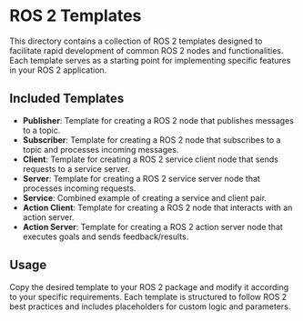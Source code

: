 # ROS 2 Templates

This directory contains a collection of ROS 2 templates designed to facilitate rapid development of common ROS 2 nodes and functionalities. Each template serves as a starting point for implementing specific features in your ROS 2 application.

## Included Templates

- **Publisher**: Template for creating a ROS 2 node that publishes messages to a topic.
- **Subscriber**: Template for creating a ROS 2 node that subscribes to a topic and processes incoming messages.
- **Client**: Template for creating a ROS 2 service client node that sends requests to a service server.
- **Server**: Template for creating a ROS 2 service server node that processes incoming requests.
- **Service**: Combined example of creating a service and client pair.
- **Action Client**: Template for creating a ROS 2 node that interacts with an action server.
- **Action Server**: Template for creating a ROS 2 action server node that executes goals and sends feedback/results.

## Usage

Copy the desired template to your ROS 2 package and modify it according to your specific requirements. Each template is structured to follow ROS 2 best practices and includes placeholders for custom logic and parameters.
